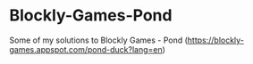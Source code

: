 # Blockly-Games-Pond

Some of my solutions to Blockly Games - Pond (https://blockly-games.appspot.com/pond-duck?lang=en)
